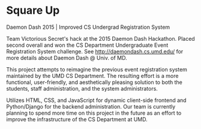 # Square Up
Daemon Dash 2015 | Improved CS Undergrad Registration System

Team Victorious Secret's hack at the 2015 Daemon Dash Hackathon. Placed second overall and won the CS Department Undergraduate Event Registration System challenge. See http://daemondash.cs.umd.edu/ for more details about Daemon Dash @ Univ. of MD.

This project attempts to reimagine the previous event registration system maintained by the UMD CS Department. The resulting effort is a more functional, user-friendly, and aesthetically pleasing solution to both the students, staff administration, and the system administrators.

Utilizes HTML, CSS, and JavaScript for dynamic client-side frontend and Python/Django for the backend administration. Our team is currently planning to spend more time on this project in the future as an effort to improve the infrastructure of the CS Department at UMD.
